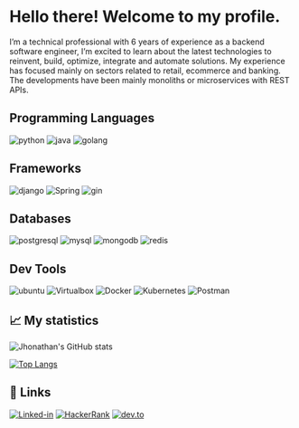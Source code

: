 # Hello there! Welcome to my profile.

I’m a technical professional with 6 years of experience as a backend software engineer, I’m excited to learn about the latest technologies to reinvent, build, optimize, integrate and automate solutions. My experience has focused mainly on sectors related to retail, ecommerce and banking. The developments have been mainly monoliths or microservices with REST APIs.

## Programming Languages

![python](https://img.shields.io/badge/Python-black?style=for-the-badge&logo=python)
![java](https://img.shields.io/badge/Java-black?style=for-the-badge&logo=openjdk)
![golang](https://img.shields.io/badge/Golang-black?style=for-the-badge&logo=go)

## Frameworks

![django](https://img.shields.io/badge/Django-black?style=for-the-badge&logo=django)
![Spring](https://img.shields.io/badge/Spring-black?style=for-the-badge&logo=spring)
![gin](https://img.shields.io/badge/Gin-black?style=for-the-badge&logo=gin)

## Databases
![postgresql](https://img.shields.io/badge/PostgreSQL-black?style=for-the-badge&logo=postgresql)
![mysql](https://img.shields.io/badge/MySQL-black?style=for-the-badge&logo=mysql)
![mongodb](https://img.shields.io/badge/MongoDB-black?style=for-the-badge&logo=mongodb)
![redis](https://img.shields.io/badge/Redis-black?style=for-the-badge&logo=redis)

## Dev Tools

![ubuntu](https://img.shields.io/badge/Ubuntu-black?style=for-the-badge&logo=ubuntu)
![Virtualbox](https://img.shields.io/badge/Virtualbox-black?style=for-the-badge&logo=virtualbox)
![Docker](https://img.shields.io/badge/Docker-black?style=for-the-badge&logo=docker)
![Kubernetes](https://img.shields.io/badge/Kubernetes-black?style=for-the-badge&logo=kubernetes)
![Postman](https://img.shields.io/badge/Postman-black?style=for-the-badge&logo=postman) 

## 📈 My statistics

![Jhonathan's GitHub stats](https://github-readme-stats.vercel.app/api?username=jhonasegura&show_icons=true&theme=city_lights)

[![Top Langs](https://github-readme-stats.vercel.app/api/top-langs/?username=jhonasegura&layout=compact&show_icons=true&theme=city_lights)](https://github.com/jhonasegura/github-readme-stats)

## 🔗 Links

[![Linked-in](https://img.shields.io/badge/Linked_In-black?style=for-the-badge&logo=LinkedIn)](https://www.linkedin.com/in/jhonasegura)
[![HackerRank](https://img.shields.io/badge/Hacker_Rank-black?style=for-the-badge&logo=HackerRank)](https://www.hackerrank.com/profile/jhonasegura)
[![dev.to](https://img.shields.io/badge/Dev.to-black?style=for-the-badge&logo=Dev.To)](https://dev.to/jhonasegura)
